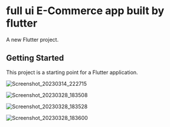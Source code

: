 # full ui **E-Commerce** app built by flutter 

A new Flutter project.

## Getting Started

This project is a starting point for a Flutter application.

![Screenshot_20230314_222715](https://user-images.githubusercontent.com/109550336/225128822-86112e51-8d98-483b-abc8-860db01d6251.png)

![Screenshot_20230328_183508](https://user-images.githubusercontent.com/109550336/228291633-43f47eb5-2382-4906-b81f-c86ee8c0e34e.png)

![Screenshot_20230328_183528](https://user-images.githubusercontent.com/109550336/228291662-6e9851d6-a0c9-4be0-839d-5deb34e82135.png)

![Screenshot_20230328_183600](https://user-images.githubusercontent.com/109550336/228291673-10ea9a1e-b261-41f6-8526-15094f11c5e4.png)
